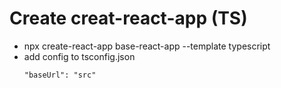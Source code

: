 # Create creat-react-app (TS)

  - npx create-react-app base-react-app --template typescript
  - add config to tsconfig.json
     ```
     "baseUrl": "src" 
     ```